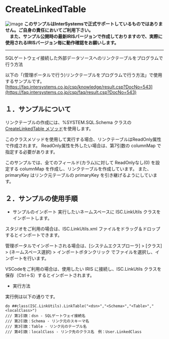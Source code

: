 # CreateLinkedTable  
![image](https://user-images.githubusercontent.com/24215130/187606574-625d9e98-9632-40f6-8c12-a571d3416a51.png)
**このサンプルはInterSystemsで正式サポートしているものではありません。ご自身の責任においてご利用下さい。  
　また、サンプル公開時の最新IRISバージョンで作成しておりますので、実際に使用されるIRISバージョン毎に動作確認をお願いします。** 
***
SQLゲートウェイ接続した外部データソースへのリンクテーブルをプログラムで行う方法

以下の「(管理ポータルで行う)リンクテーブルをプログラムで行う方法」で使用するサンプルです。
[https://faq.intersystems.co.jp/csp/knowledge/result.csp?DocNo=543](https://faq.intersystems.co.jp/csp/faq/result.csp?DocNo=543)


## １．サンプルについて
リンクテーブルの作成には、%SYSTEM.SQL.Schema クラスの [CreateLinkedTable メソッド](https://docs.intersystems.com/irislatest/csp/documatic/%25CSP.Documatic.cls?&LIBRARY=%25SYS&CLASSNAME=%25SYSTEM.SQL.Schema#CreateLinkedTable)を使用します。

このクラスメソッドを使用して実行する場合、リンクテーブルはReadOnly属性で作成されます。
ReadOnly属性を外したい場合は、第7引数の columnMap で指定する必要があります。

このサンプルでは、全てのフィールド(カラム)に対して ReadOnlyなし(0) を設定する columnMap を作成し、リンクテーブルを作成しています。
また、primaryKey はリンク元テーブルの primaryKey を引き継げるようにしています。
  
  
## ２．サンプルの使用手順
- サンプルのインポート
実行したいネームスペースに ISC.LinkUtils クラスをインポートします。

スタジオをご利用の場合は、ISC.LinkUtils.xml ファイルをドラッグ＆ドロップするとインポートできます。

管理ポータルでインポートされる場合は、[システムエクスプローラ] > [クラス] > (ネームスペース選択) > インポートボタンクリック でファイルを選択し、インポートを行います。

VSCodeをご利用の場合は、使用したい IRIS に接続し、ISC.LinkUtils クラスを保存（Ctrl＋S）するとインポートされます。


- 実行方法

実行例は以下の通りです。
```
do ##class(ISC.LinkUtils).LinkTable("<dsn>","<Schema>","<Table>","<localClass>")
/// 第1引数：dsn - SQLゲートウェイ接続名
/// 第2引数：Schema - リンク元のスキーマ名　
/// 第3引数：Table - リンク元のテーブル名　
/// 第4引数：localClass - リンク先のクラス名　例：User.LinkedClass　
```
